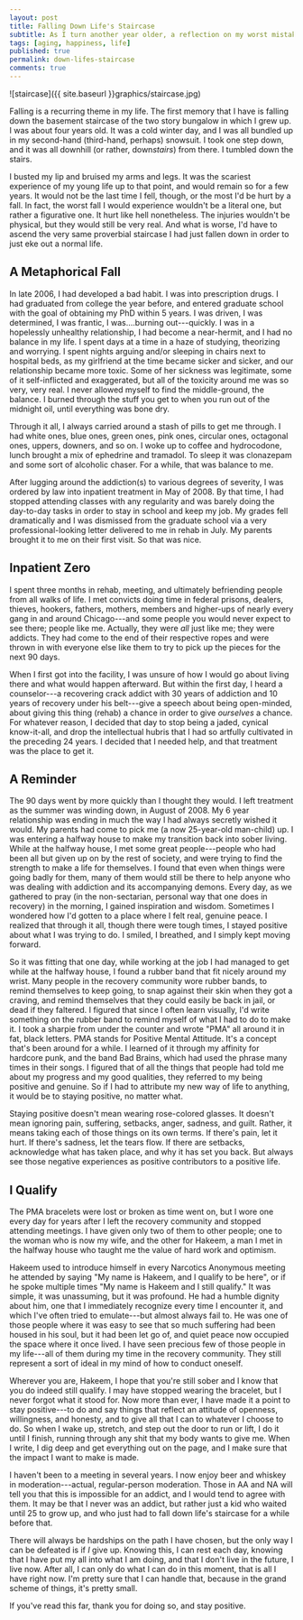 ```yaml
---
layout: post
title: Falling Down Life's Staircase
subtitle: As I turn another year older, a reflection on my worst mistakes
tags: [aging, happiness, life]
published: true
permalink: down-lifes-staircase
comments: true
---
```

![staircase]({{ site.baseurl }}graphics/staircase.jpg)



Falling is a recurring theme in my life. The first memory that I have is falling down the basement staircase of the two story bungalow in which I grew up. I was about four years old. It was a cold winter day, and I was all bundled up in my second-hand (third-hand, perhaps) snowsuit. I took one step down, and it was all downhill (or rather, down*stairs*) from there. I tumbled down the stairs.

I busted my lip and bruised my arms and legs. It was the scariest experience of my young life up to that point, and would remain so for a few years. It would not be the last time I fell, though, or the most I'd be hurt by a fall. In fact, the worst fall I would experience wouldn't be a literal one, but rather a figurative one. It hurt like hell nonetheless. The injuries wouldn't be physical, but they would still be very real. And what is worse, I'd have to ascend the very same proverbial staircase I had just fallen down in order to just eke out a normal life.

## A Metaphorical Fall

In late 2006, I had developed a bad habit. I was into prescription drugs. I had graduated from college the year before, and entered graduate school with the goal of obtaining my PhD within 5 years. I was driven, I was determined, I was frantic, I was….burning out---quickly. I was in a hopelessly unhealthy relationship, I had become a near-hermit, and I had no balance in my life. I spent days at a time in a haze of studying, theorizing and worrying. I spent nights arguing and/or sleeping in chairs next to hospital beds, as my girlfriend at the time became sicker and sicker, and our relationship became more toxic. Some of her sickness was legitimate, some of it self-inflicted and exaggerated, but all of the toxicity around me was so very, very real. I never allowed myself to find the middle-ground, the balance. I burned through the stuff you get to when you run out of the midnight oil, until everything was bone dry.

Through it all, I always carried around a stash of pills to get me through. I had white ones, blue ones, green ones, pink ones, circular ones, octagonal ones, uppers, downers, and so on. I woke up to coffee and hydrocodone, lunch brought a mix of ephedrine and tramadol. To sleep it was clonazepam and some sort of alcoholic chaser. For a while, that was balance to me.

After lugging around the addiction(s) to various degrees of severity, I was ordered by law into inpatient treatment in May of 2008. By that time, I had stopped attending classes with any regularity and was barely doing the day-to-day tasks in order to stay in school and keep my job. My grades fell dramatically and I was dismissed from the graduate school via a very professional-looking letter delivered to me in rehab in July. My parents brought it to me on their first visit. So that was nice.

## Inpatient Zero

I spent three months in rehab, meeting, and ultimately befriending people from all walks of life. I met convicts doing time in federal prisons, dealers, thieves, hookers, fathers, mothers, members and higher-ups of nearly every gang in and around Chicago---and some people you would never expect to see there; people like me. Actually, they were *all* just like me; they were addicts. They had come to the end of their respective ropes and were thrown in with everyone else like them to try to pick up the pieces for the next 90 days.

When I first got into the facility, I was unsure of how I would go about living there and what would happen afterward. But within the first day, I heard a counselor---a recovering crack addict with 30 years of addiction and 10 years of recovery under his belt---give a speech about being open-minded, about giving this thing (rehab) a chance in order to give *ourselves* a chance. For whatever reason, I decided that day to stop being a jaded, cynical know-it-all, and drop the intellectual hubris that I had so artfully cultivated in the preceding 24 years. I decided that I needed help, and that treatment was the place to get it.

## A Reminder

The 90 days went by more quickly than I thought they would. I left treatment as the summer was winding down, in August of 2008. My 6 year relationship was ending in much the way I had always secretly wished it would. My parents had come to pick me (a now 25-year-old man-child) up. I was entering a halfway house to make my transition back into sober living. While at the halfway house, I met some great people---people who had been all but given up on by the rest of society, and were trying to find the strength to make a life for themselves. I found that even when things were going badly for them, many of them would still be there to help anyone who was dealing with addiction and its accompanying demons. Every day, as we gathered to pray (in the non-sectarian, personal way that one does in recovery) in the morning, I gained inspiration and wisdom. Sometimes I wondered how I'd gotten to a place where I felt real, genuine peace. I realized that through it all, though there were tough times, I stayed positive about what I was trying to do. I smiled, I breathed, and I simply kept moving forward.

So it was fitting that one day, while working at the job I had managed to get while at the halfway house, I found a rubber band that fit nicely around my wrist. Many people in the recovery community wore rubber bands, to remind themselves to keep going, to snap against their skin when they got a craving, and remind themselves that they could easily be back in jail, or dead if they faltered. I figured that since I often learn visually, I'd write something on the rubber band to remind myself of what I had to do to make it. I took a sharpie from under the counter and wrote "PMA" all around it in fat, black letters. PMA stands for Positive Mental Attitude. It's a concept that's been around for a while. I learned of it through my affinity for hardcore punk, and the band Bad Brains, which had used the phrase many times in their songs. I figured that of all the things that people had told me about my progress and my good qualities, they referred to my being positive and genuine. So if I had to attribute my new way of life to anything, it would be to staying positive, no matter what.

Staying positive doesn't mean wearing rose-colored glasses. It doesn't mean ignoring pain, suffering, setbacks, anger, sadness, and guilt. Rather, it means taking each of those things on its own terms. If there's pain, let it hurt. If there's sadness, let the tears flow. If there are setbacks, acknowledge what has taken place, and why it has set you back. But always see those negative experiences as positive contributors to a positive life.

## I Qualify

The PMA bracelets were lost or broken as time went on, but I wore one every day for years after I left the recovery community and stopped attending meetings. I have given only two of them to other people; one to the woman who is now my wife, and the other for Hakeem, a man I met in the halfway house who taught me the value of hard work and optimism.

Hakeem used to introduce himself in every Narcotics Anonymous meeting he attended by saying "My name is Hakeem, and I qualify to be here", or if he spoke multiple times "My name is Hakeem and I still qualify." It was simple, it was unassuming, but it was profound. He had a humble dignity about him, one that I immediately recognize every time I encounter it, and which I've often tried to emulate---but almost always fail to. He was one of those people where it was easy to see that so much suffering had been housed in his soul, but it had been let go of, and quiet peace now occupied the space where it once lived. I have seen precious few of those people in my life---all of them during my time in the recovery community. They still represent a sort of ideal in my mind of how to conduct oneself.

Wherever you are, Hakeem, I hope that you're still sober and I know that you do indeed still qualify. I may have stopped wearing the bracelet, but I never forgot what it stood for. Now more than ever, I have made it a point to stay positive---to do and say things that reflect an attitude of openness, willingness, and honesty, and to give all that I can to whatever I choose to do. So when I wake up, stretch, and step out the door to run or lift, I do it until I finish, running through any shit that my body wants to give me. When I write, I dig deep and get everything out on the page, and I make sure that the impact I want to make is made.

I haven't been to a meeting in several years. I now enjoy beer and whiskey in moderation---actual, regular-person moderation. Those in AA and NA will tell you that this is impossible for an addict, and I would tend to agree with them. It may be that I never was an addict, but rather just a kid who waited until 25 to grow up, and who just had to fall down life's staircase for a while before that.

There will always be hardships on the path I have chosen, but the only way I can be defeated is if *I* give up. Knowing this, I can rest each day, knowing that I have put my all into what I am doing, and that I don't live in the future, I live now. After all, I can only do what I can do in this moment, that is all I have right now. I'm pretty sure that I can handle that, because in the grand scheme of things, it's pretty small.

If you've read this far, thank you for doing so, and stay positive.  
